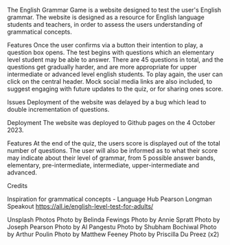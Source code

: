 The English Grammar Game is a website designed to test the user's English grammar. The website is designed as a resource for English language students and teachers, in order to assess the users understanding of grammatical concepts. 

Features
Once the user confirms via a button their intention to play, a question box opens.
The test begins with questions which an elementary level student may be able to answer. There are 45 questions in total, and the questions get gradually harder, and are more appropriate for upper intermediate or advanced level english students. 
To play again, the user can click on the central header. 
Mock social media links are also included, to suggest engaging with future updates to the quiz, or for sharing ones score.

Issues
Deployment of the website was delayed by a bug which lead to double incrementation of questions.

Deployment
The website was deployed to Github pages on the 4 October 2023.

Features
At the end of the quiz, the users score is displayed out of the total number of questions.
The user will also be informed as to what their score may indicate about their level of grammar, from 5 possible answer bands, elementary, pre-intermediate, intermediate, upper-intermediate and advanced. 

Credits

Inspiration for grammatical concepts - 
Language Hub
Pearson Longman
Speakout
https://all.ie/english-level-test-for-adults/


Unsplash Photos
Photo by Belinda Fewings
Photo by Annie Spratt
Photo by Joseph Pearson
Photo by Al Pangestu
Photo by Shubham Bochiwal
Photo by Arthur Poulin
Photo by Matthew Feeney
Photo by Priscilla Du Preez (x2)